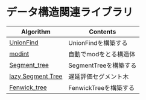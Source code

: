 # データ構造関連ライブラリ

|  Algorithm  |  Contents  |
| ---- | ----
|  [UnionFind](https://github.com/Nishikubo-Masato/AtCoder-Library/tree/main/DataStructure/UnionFind)  |  UnionFindを構築する  |
|  [modint](https://github.com/Nishikubo-Masato/AtCoder-Library/tree/main/DataStructure/modint)  |  自動でmodをとる構造体  |
|  [Segment_tree](https://github.com/Nishikubo-Masato/AtCoder-Library/tree/main/DataStructure/Segment_tree)  |  SegmentTreeを構築する  |
|  [lazy Segment Tree](https://github.com/Nishikubo-Masato/AtCoder-Library/tree/main/DataStructure/lazy)  |  遅延評価セグメント木  |
|  [Fenwick_tree](https://github.com/Nishikubo-Masato/AtCoder-Library/tree/main/DataStructure/BIT)  |  FenwickTreeを構築する  |
